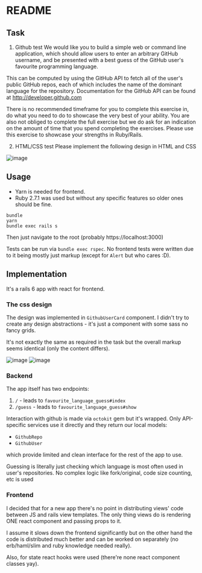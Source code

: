 # README

## Task

1. Github test
We would like you to build a simple web or command line application, which should allow users to enter an arbitrary GitHub username, and be presented with a best guess of the GitHub user's favourite programming language.

This can be computed by using the GitHub API to fetch all of the user's public GitHub repos, each of which includes the name of the dominant language for the repository.
Documentation for the GitHub API can be found at http://developer.github.com

There is no recommended timeframe for you to complete this exercise in, do what you need to do to showcase the very best of your ability. You are also not obliged to complete the full exercise but we do ask for an indication on the amount of time that you spend completing the exercises. Please use this exercise to showcase your strengths in Ruby/Rails.

2. HTML/CSS test
Please implement the following design in HTML and CSS

![image](https://user-images.githubusercontent.com/2451896/89039063-5b810480-d339-11ea-8c61-64af95b3f457.png)

## Usage

- Yarn is needed for frontend.
- Ruby 2.7.1 was used but without any specific features so older ones should be fine.

```
bundle
yarn
bundle exec rails s
```

Then just navigate to the root (probably https://localhost:3000)


Tests can be run via `bundle exec rspec`. No frontend tests were written due to
it being mostly just markup (except for `Alert` but who cares :D).

## Implementation

It's a rails 6 app with react for frontend.

### The css design
The design was implemented in `GithubUserCard` component. I didn't try to create any design abstractions - it's just a component with some sass no fancy grids.

It's not exactly the same as required in the task but the overall markup seems identical (only the content differs).

![image](https://user-images.githubusercontent.com/2451896/89039480-10b3bc80-d33a-11ea-9cb9-880a20418f0e.png)
![image](https://user-images.githubusercontent.com/2451896/89039506-1d381500-d33a-11ea-9dec-bbe2ed07418c.png)



### Backend

The app itself has two endpoints:

1. `/` - leads to `favourite_language_guess#index`
2. `/guess` - leads to `favourite_language_guess#show`

Interaction with github is made via `octokit` gem but it's wrapped. Only API-specific services use it directly and they return our local models:

- `GithubRepo`
- `GithubUser`

which provide limited and clean interface for the rest of the app to use.

Guessing is literally just checking which language is most often used in user's repositories. No complex logic like fork/original, code size counting, etc is used

### Frontend

I decided that for a new app there's no point in distributing views' code between JS and rails view templates. The only thing views do is rendering ONE react component and passing props to it.

I assume it slows down the frontend significantly but on the other hand the code is distributed much better and can be worked on separately (no erb/haml/slim and ruby knowledge needed really).

Also, for state react hooks were used (there're none react component classes yay).
